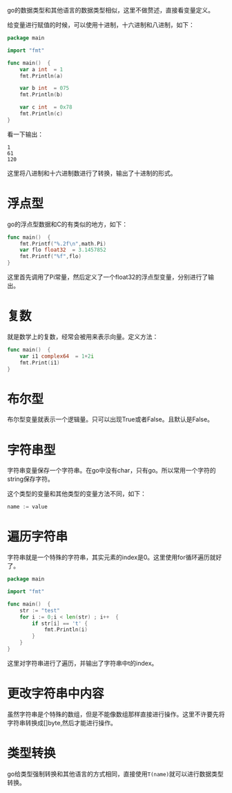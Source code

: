 go的数据类型和其他语言的数据类型相似，这里不做赘述，直接看变量定义。

给变量进行赋值的时候，可以使用十进制，十六进制和八进制，如下：

```go
package main

import "fmt"

func main()  {
	var a int  = 1
	fmt.Println(a)

	var b int  = 075
	fmt.Println(b)

	var c int  = 0x78
	fmt.Println(c)
}
```

看一下输出：

```
1
61
120
```

这里将八进制和十六进制数进行了转换，输出了十进制的形式。

# 浮点型

go的浮点型数据和C的有类似的地方，如下：


```go
func main()  {
	fmt.Printf("%.2f\n",math.Pi)
	var flo float32  = 3.1457852
	fmt.Printf("%f",flo)
}
```

这里首先调用了Pi常量，然后定义了一个float32的浮点型变量，分别进行了输出。

# 复数

就是数学上的复数，经常会被用来表示向量。定义方法：

```go
func main()  {
	var i1 complex64  = 1+2i
	fmt.Print(i1)
}
```

# 布尔型

布尔型变量就表示一个逻辑量。只可以出现True或者False。且默认是False。

# 字符串型

字符串变量保存一个字符串。在go中没有char，只有go。所以常用一个字符的string保存字符。

这个类型的变量和其他类型的变量方法不同，如下：

```go
name := value
```

# 遍历字符串

字符串就是一个特殊的字符串，其实元素的index是0。这里使用for循环遍历就好了。

```go
package main

import "fmt"

func main()  {
	str := "test"
	for i := 0;i < len(str) ; i++  {
		if str[i] == 't' {
			fmt.Println(i)
		}
	}
}
```

这里对字符串进行了遍历，并输出了字符串中t的index。

# 更改字符串中内容

虽然字符串是个特殊的数组，但是不能像数组那样直接进行操作。这里不许要先将字符串转换成[]byte,然后才能进行操作。

# 类型转换

go给类型强制转换和其他语言的方式相同，直接使用```T(name)```就可以进行数据类型转换。
